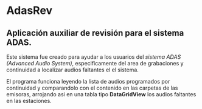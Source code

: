 # AdasRev
## Aplicación auxiliar de revisión para el sistema ADAS.

Este sistema fue creado para ayudar a los usuarios del *sistema ADAS (Advanced Audio System)*, especificamente del area de grabaciones y continuidad a localizar audios faltantes el el sistema.

El programa funciona leyendo la lista de audios programados por continuidad y comparandolo con el contenido en las carpetas de las emisoras, arrojando asi en una tabla tipo **DataGridView** los audios faltantes en las estaciones.
